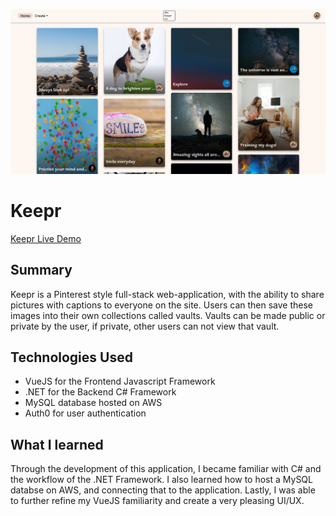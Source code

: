  ![Keepr Preview Image](preview.jpg)

# Keepr

[Keepr Live Demo](https://keepr.arringtonm.com/)

## Summary

Keepr is a Pinterest style full-stack web-application, with the ability to share pictures with captions to everyone on the site. Users can then save these images into their own collections called vaults. Vaults can be made public or private by the user, if private, other users can not view that vault.

## Technologies Used

- VueJS for the Frontend Javascript Framework
- .NET for the Backend C# Framework
- MySQL database hosted on AWS
- Auth0 for user authentication

## What I learned
Through the development of this application, I became familiar with C# and the workflow of the .NET Framework. I also learned how to host a MySQL databse on AWS, and connecting that to the application. Lastly, I was able to further refine my VueJS familiarity and create a very pleasing UI/UX.
